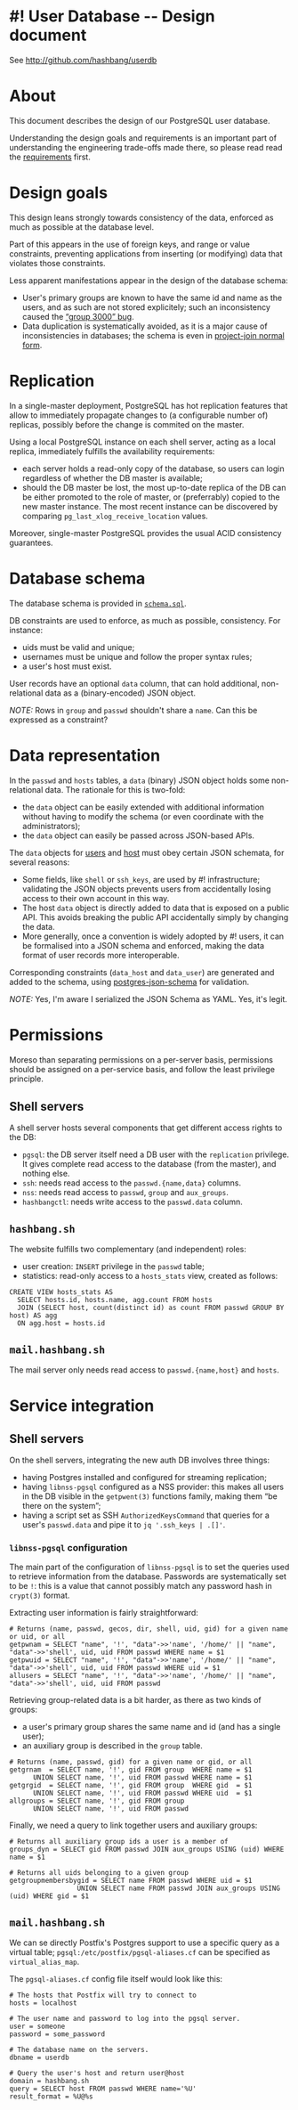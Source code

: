 # #! User Database -- Design document #

See <http://github.com/hashbang/userdb>

# About

This document describes the design of our PostgreSQL user database.

Understanding the design goals and requirements is an important part of
understanding the engineering trade-offs made there, so please read read
the [requirements](REQUIREMENTS.md) first.

# Design goals

This design leans strongly towards consistency of the data, enforced
as much as possible at the database level.

Part of this appears in the use of foreign keys, and range or value constraints,
preventing applications from inserting (or modifying) data that violates those
constraints.

Less apparent manifestations appear in the design of the database schema:
- User's primary groups are known to have the same id and name as the users,
  and as such are not stored explicitely; such an inconsistency caused the
  [“group 3000” bug](https://github.com/hashbang/provisor/pull/25).
- Data duplication is systematically avoided, as it is a major cause of
  inconsistencies in databases; the schema is even in
  [project-join normal form](https://en.wikipedia.org/wiki/Fifth_normal_form).


# Replication

In a single-master deployment, PostgreSQL has hot replication features that
allow to immediately propagate changes to (a configurable number of) replicas,
possibly before the change is commited on the master.

Using a local PostgreSQL instance on each shell server, acting as a local replica,
immediately fulfills the availability requirements:
- each server holds a read-only copy of the database, so users can login
  regardless of whether the DB master is available;
- should the DB master be lost, the most up-to-date replica of the DB
  can be either promoted to the role of master, or (preferrably) copied
  to the new master instance.  The most recent instance can be
  discovered by comparing `pg_last_xlog_receive_location` values.

Moreover, single-master PostgreSQL provides the usual ACID consistency guarantees.


# Database schema

The database schema is provided in [`schema.sql`](schema.sql).

DB constraints are used to enforce, as much as possible, consistency.
For instance:
- uids must be valid and unique;
- usernames must be unique and follow the proper syntax rules;
- a user's host must exist.

User records have an optional `data` column, that can hold
  additional, non-relational data as a (binary-encoded) JSON object.

*NOTE:* Rows in `group` and `passwd` shouldn't share a `name`.
        Can this be expressed as a constraint?


# Data representation

In the `passwd` and `hosts` tables, a `data` (binary) JSON object holds
some non-relational data.  The rationale for this is two-fold:
- the `data` object can be easily extended with additional information
  without having to modify the schema (or even coordinate with the administrators);
- the `data` object can easily be passed across JSON-based APIs.

The `data` objects for [users](schemas/user_data.yml) and
[host](schemas/host_data.yml) must obey certain JSON schemata, for
several reasons:
- Some fields, like `shell` or `ssh_keys`, are used by #!
  infrastructure; validating the JSON objects prevents users from
  accidentally losing access to their own account in this way.
- The host `data` object is directly added to data that is exposed on
  a public API.  This avoids breaking the public API accidentally
  simply by changing the data.
- More generally, once a convention is widely adopted by #! users, it
  can be formalised into a JSON schema and enforced, making the data
  format of user records more interoperable.

Corresponding constraints (`data_host` and `data_user`) are generated
and added to the schema, using [postgres-json-schema] for validation.

*NOTE:* Yes, I'm aware I serialized the JSON Schema as YAML.
        Yes, it's legit.

[postgres-json-schema]: https://github.com/gavinwahl/postgres-json-schema


# Permissions

Moreso than separating permissions on a per-server basis, permissions
should be assigned on a per-service basis, and follow the least
privilege principle.


## Shell servers

A shell server hosts several components that get different access rights to the DB:
- `pgsql`: the DB server itself need a DB user with the `replication` privilege.
  It gives complete read access to the database (from the master), and nothing else.
- `ssh`: needs read access to the `passwd.{name,data}` columns.
- `nss`: needs read access to `passwd`, `group` and `aux_groups`.
- `hashbangctl`: needs write access to the `passwd.data` column.


## `hashbang.sh`

The website fulfills two complementary (and independent) roles:
- user creation: `INSERT` privilege in the `passwd` table;
- statistics: read-only access to a `hosts_stats` view, created as follows:

```postgres
CREATE VIEW hosts_stats AS
  SELECT hosts.id, hosts.name, agg.count FROM hosts
  JOIN (SELECT host, count(distinct id) as count FROM passwd GROUP BY host) AS agg
  ON agg.host = hosts.id
```


## `mail.hashbang.sh`

The mail server only needs read access to `passwd.{name,host}` and `hosts`.


# Service integration

## Shell servers

On the shell servers, integrating the new auth DB involves three things:
- having Postgres installed and configured for streaming replication;
- having `libnss-pgsql` configured as a NSS provider: this makes all
  users in the DB visible in the `getpwent(3)` functions family, making
  them “be there on the system”;
- having a script set as SSH `AuthorizedKeysCommand` that queries for a
  user's `passwd.data` and pipe it to `jq '.ssh_keys | .[]'`.


### `libnss-pgsql` configuration

The main part of the configuration of `libnss-pgsql` is to set the queries
used to retrieve information from the database.  Passwords are systematically
set to be `!`: this is a value that cannot possibly match any password hash
in `crypt(3)` format.

Extracting user information is fairly straightforward:

	# Returns (name, passwd, gecos, dir, shell, uid, gid) for a given name or uid, or all
	getpwnam = SELECT "name", '!', "data"->>'name', '/home/' || "name", "data"->>'shell', uid, uid FROM passwd WHERE name = $1
	getpwuid = SELECT "name", '!', "data"->>'name', '/home/' || "name", "data"->>'shell', uid, uid FROM passwd WHERE uid = $1
	allusers = SELECT "name", '!', "data"->>'name', '/home/' || "name", "data"->>'shell', uid, uid FROM passwd


Retrieving group-related data is a bit harder, as there as two kinds of groups:
- a user's primary group shares the same name and id (and has a single user);
- an auxiliary group is described in the `group` table.

```
# Returns (name, passwd, gid) for a given name or gid, or all
getgrnam  = SELECT name, '!', gid FROM group  WHERE name = $1
      UNION SELECT name, '!', uid FROM passwd WHERE name = $1
getgrgid  = SELECT name, '!', gid FROM group  WHERE gid  = $1
      UNION SELECT name, '!', uid FROM passwd WHERE uid  = $1
allgroups = SELECT name, '!', gid FROM group
      UNION SELECT name, '!', uid FROM passwd
```

Finally, we need a query to link together users and auxiliary groups:

	# Returns all auxiliary group ids a user is a member of
	groups_dyn = SELECT gid FROM passwd JOIN aux_groups USING (uid) WHERE name = $1
	
	# Returns all uids belonging to a given group
	getgroupmembersbygid = SELECT name FROM passwd WHERE uid = $1
	                 UNION SELECT name FROM passwd JOIN aux_groups USING (uid) WHERE gid = $1


## `mail.hashbang.sh`

We can se directly Postfix's Postgres support to use a specific query as
a virtual table; `pgsql:/etc/postfix/pgsql-aliases.cf` can be specified
as `virtual_alias_map`.

The `pgsql-aliases.cf` config file itself would look like this:

	# The hosts that Postfix will try to connect to
	hosts = localhost
	
	# The user name and password to log into the pgsql server.
	user = someone
	password = some_password
	
	# The database name on the servers.
	dbname = userdb

	# Query the user's host and return user@host
	domain = hashbang.sh
	query = SELECT host FROM passwd WHERE name='%U'
	result_format = %U@%s

